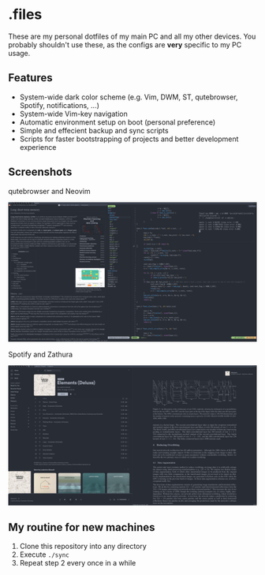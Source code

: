 # .files

These are my personal dotfiles of my main PC and all my other devices. You probably shouldn't use these, as the configs are **very** specific to my PC usage.

## Features

-   System-wide dark color scheme (e.g. Vim, DWM, ST, qutebrowser, Spotify, notifications, ...)
-   System-wide Vim-key navigation
-   Automatic environment setup on boot (personal preference)
-   Simple and effecient backup and sync scripts
-   Scripts for faster bootstrapping of projects and better development experience

## Screenshots

qutebrowser and Neovim

![qutebrowser and vim](.scrots/qute_vim.png)

Spotify and Zathura

![Spotify and zathura](.scrots/spot_zat.png)

## My routine for new machines

1. Clone this repository into any directory
2. Execute `./sync`
3. Repeat step 2 every once in a while
